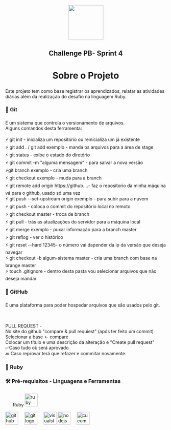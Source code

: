 ﻿<br clear="both">

<div align="center">
  <img height="109" src="https://portal.megabrasil.com.br/imagens/20211108_61893b11458eb.jpg"  />
</div>

###

<div align="center">
</div>

###

<h2 align="center">Challenge PB- Sprint 4</h2>

###

<h1 align="center">Sobre o Projeto</h1>

###

<p align="left">Este projeto tem como base registrar os aprendizados, relatar as atividades diárias além da realização do desafio na linguagem Ruby.</p>

###

<h3 align="left">🔴  Git</h3>

###

<p align="left">É um sistema que controla o versionamento de arquivos.  <br>Alguns comandos desta ferramenta:<br>
<br>
  ⚡ git init  - inicializa um repositório  ou reinicializa um já existente<br>⚡ git add .  / git add exemplo - manda os arquivos para a área de stage<br>⚡  git status  -  exibe o estado do diretório<br>⚡ git commit -m "alguma mensagem"  -  para salvar a nova versão<br>⚡git branch exemplo  -  cria uma branch <br>⚡ git checkout exemplo  -  muda para a branch<br>⚡ git remote add origin  https://github....-  faz o reposítorio da minha máquina vá para o github, usado só uma vez <br>⚡  git push --set-upstream origin exemplo  -  para subir para a nuvem<br>⚡ git push -  coloca o commit  do repositório local no remoto<br>⚡  git checkout master  -  troca de branch<br>⚡ git pull - trás as atualizações do servidor para a máquina local<br>⚡ git merge exemplo  -  puxar informação para a branch master<br>⚡ git reflog  -  ver o histórico<br>⚡  git reset --hard 12345- o número vai dapender da ip da versão que deseja navegar<br>⚡  git checkout -b algum-sistema master  -  cria uma branch com base na brange master<br>⚡  touch .gitignore  - dentro desta pasta vou selecionar arquivos que não deseja mandar 


###

<h3 align="left">🔴  GitHub</h3>

###

<p align="left">É uma plataforma para poder hospedar arquivos que são usados pelo git.</p>
<br><br>
PULL REQUEST - <br>No site do github "compare & pull requiest" (após ter feito um commit)<br>Selecionar a base <- compare<br>Colocar um título e uma descrição da alteração e "Create pull request"<br>✅Caso tudo ok será aprovado<br>🔙 Caso reprovar terá que refazer e commitar novamente.</p>

###

<h3 align="left">🔴  Ruby</h3>

###

<h3 align="left">🛠 Pré-requisitos - Linguagens e Ferramentas</h3>

###

<div align="left">
  <ul>Ruby
  <img src="https://cdn.jsdelivr.net/gh/devicons/devicon/icons/ruby/ruby-plain-wordmark.svg" height="40" alt="ruby logo"  />
  <img width="12" /></ul>
  <img src="https://cdn.jsdelivr.net/gh/devicons/devicon/icons/github/github-original.svg" height="40" alt="github logo"  />
  <img width="12" />
  <img src="https://cdn.jsdelivr.net/gh/devicons/devicon/icons/git/git-original.svg" height="40" alt="git logo"  />
  <img width="12" />
  <img src="https://cdn.jsdelivr.net/gh/devicons/devicon/icons/visualstudio/visualstudio-plain.svg" height="40" alt="visualstudio logo"  />
  <img src="https://cdn.jsdelivr.net/gh/devicons/devicon/icons/nodejs/nodejs-original.svg" height="40" alt="nodejs logo"  />
  <img width="12" />
  <img src="https://cdn.jsdelivr.net/gh/devicons/devicon/icons/cucumber/cucumber-plain.svg" height="40" alt="cucumber logo"  />
</div>

###


###
